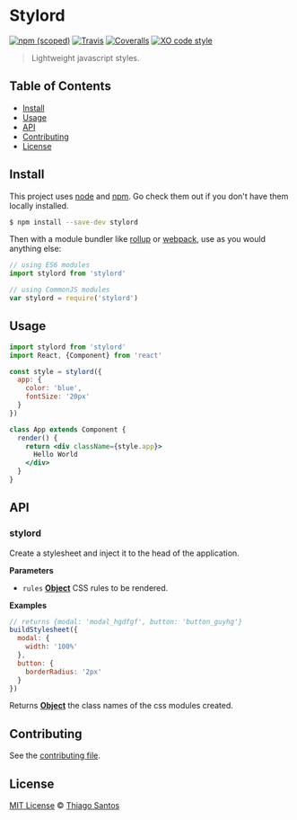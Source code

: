 # Stylord

[![npm (scoped)](https://img.shields.io/npm/v/stylord.svg)](https://www.npmjs.com/package/stylord)
[![Travis](https://img.shields.io/travis/thiamsantos/stylord.svg)](https://travis-ci.org/thiamsantos/stylord)
[![Coveralls](https://img.shields.io/coveralls/thiamsantos/stylord.svg)](https://coveralls.io/github/thiamsantos/stylord?branch=master)
[![XO code style](https://img.shields.io/badge/code_style-XO-5ed9c7.svg)](https://github.com/sindresorhus/xo)

> Lightweight javascript styles.

## Table of Contents

-   [Install](#install)
-   [Usage](#usage)
-   [API](#api)
-   [Contributing](#contributing)
-   [License](#license)

## Install

This project uses [node](http://nodejs.org) and [npm](https://npmjs.com). Go check them out if you don't have them locally installed.

```sh
$ npm install --save-dev stylord
```

Then with a module bundler like [rollup](http://rollupjs.org/) or [webpack](https://webpack.js.org/), use as you would anything else:

```javascript
// using ES6 modules
import stylord from 'stylord'

// using CommonJS modules
var stylord = require('stylord')
```

## Usage

```jsx
import stylord from 'stylord'
import React, {Component} from 'react'

const style = stylord({
  app: {
    color: 'blue',
    fontSize: '20px'
  }
})

class App extends Component {
  render() {
    return <div className={style.app}>
      Hello World
    </div>
  }
}
```

## API

<!-- Generated by documentation.js. Update this documentation by updating the source code. -->

### stylord

Create a stylesheet and inject it to the head of the application.

**Parameters**

-   `rules` **[Object](https://developer.mozilla.org/en-US/docs/Web/JavaScript/Reference/Global_Objects/Object)** CSS rules to be rendered.

**Examples**

```javascript
// returns {modal: 'modal_hgdfgf', button: 'button_guyhg'}
buildStylesheet({
  modal: {
    width: '100%'
  },
  button: {
    borderRadius: '2px'
  }
})
```

Returns **[Object](https://developer.mozilla.org/en-US/docs/Web/JavaScript/Reference/Global_Objects/Object)** the class names of the css modules created.

## Contributing

See the [contributing file](CONTRIBUTING.md).

## License

[MIT License](LICENSE.md) © [Thiago Santos](https://thiamsantos.github.io/)
